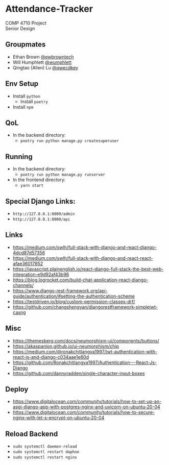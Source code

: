 # Attendance-Tracker
COMP 4710 Project  
Senior Design

## Groupmates
- Ethan Brown [@ewbrowntech](https://github.com/ewbrowntech)
- Will Humphlett [@wumphlett](https://github.com/wumphlett)
- Qingtao (Allen) Lu [@qwecdkey](https://github.com/qwecdkey)

## Env Setup
- Install `python`
  - Install `poetry`
- Install `npm`

## QoL
- In the backend directory:
  - `poetry run python manage.py createsuperuser`

## Running
- In the backend directory:
  - `poetry run python manage.py runserver`
- In the frontend directory:
  - `yarn start`

## Special Django Links:
- `http://127.0.0.1:8000/admin`
- `http://127.0.0.1:8000/api`

## Links
- https://medium.com/swlh/full-stack-with-django-and-react-django-4dcd87d57356
- https://medium.com/swlh/full-stack-with-django-and-react-react-afae36017852
- https://javascript.plainenglish.io/react-django-full-stack-the-best-web-integration-e9d92af43b96
- https://blog.logrocket.com/build-chat-application-react-django-channels/
- https://www.django-rest-framework.org/api-guide/authentication/#setting-the-authentication-scheme
- https://testdriven.io/blog/custom-permission-classes-drf/
- https://github.com/changshengyan/djangorestframework-simplejwt-casng

## Misc
- https://themesberg.com/docs/neumorphism-ui/components/buttons/
- https://akaspanion.github.io/ui-neumorphism/chip
- https://medium.com/@ronakchitlangya1997/jwt-authentication-with-react-js-and-django-c034aae1e60d
- https://github.com/Ronakchitlangya1997/Authentication---React-Js-Django
- https://github.com/dannyradden/single-character-input-boxes

## Deploy
- https://www.digitalocean.com/community/tutorials/how-to-set-up-an-asgi-django-app-with-postgres-nginx-and-uvicorn-on-ubuntu-20-04
- https://www.digitalocean.com/community/tutorials/how-to-secure-nginx-with-let-s-encrypt-on-ubuntu-20-04

## Reload Backend
- `sudo systemctl daemon-reload`
- `sudo systemctl restart daphne`
- `sudo systemctl restart nginx`
